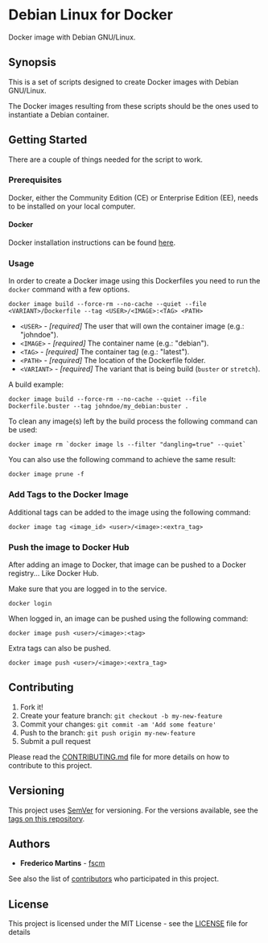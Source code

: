# Debian Linux for Docker

Docker image with Debian GNU/Linux.

## Synopsis

This is a set of scripts designed to create Docker images with Debian
GNU/Linux.

The Docker images resulting from these scripts should be the ones used to
instantiate a Debian container.

## Getting Started

There are a couple of things needed for the script to work.

### Prerequisites

Docker, either the Community Edition (CE) or Enterprise Edition (EE), needs to
be installed on your local computer.

#### Docker

Docker installation instructions can be found
[here](https://docs.docker.com/install/).

### Usage

In order to create a Docker image using this Dockerfiles you need to run the
`docker` command with a few options.

```
docker image build --force-rm --no-cache --quiet --file <VARIANT>/Dockerfile --tag <USER>/<IMAGE>:<TAG> <PATH>
```

* `<USER>` - *[required]* The user that will own the container image (e.g.: "johndoe").
* `<IMAGE>` - *[required]* The container name (e.g.: "debian").
* `<TAG>` - *[required]* The container tag (e.g.: "latest").
* `<PATH>` - *[required]* The location of the Dockerfile folder.
* `<VARIANT>` - *[required]* The variant that is being build (`buster` or `stretch`).

A build example:

```
docker image build --force-rm --no-cache --quiet --file Dockerfile.buster --tag johndoe/my_debian:buster .
```

To clean any _<none>_ image(s) left by the build process the following
command can be used:

```
docker image rm `docker image ls --filter "dangling=true" --quiet`
```

You can also use the following command to achieve the same result:

```
docker image prune -f
```

### Add Tags to the Docker Image

Additional tags can be added to the image using the following command:

```
docker image tag <image_id> <user>/<image>:<extra_tag>
```

### Push the image to Docker Hub

After adding an image to Docker, that image can be pushed to a Docker registry... Like Docker Hub.

Make sure that you are logged in to the service.

```
docker login
```

When logged in, an image can be pushed using the following command:

```
docker image push <user>/<image>:<tag>
```

Extra tags can also be pushed.

```
docker image push <user>/<image>:<extra_tag>
```

## Contributing

1. Fork it!
2. Create your feature branch: `git checkout -b my-new-feature`
3. Commit your changes: `git commit -am 'Add some feature'`
4. Push to the branch: `git push origin my-new-feature`
5. Submit a pull request

Please read the [CONTRIBUTING.md](CONTRIBUTING.md) file for more details on how
to contribute to this project.

## Versioning

This project uses [SemVer](http://semver.org/) for versioning. For the versions
available, see the [tags on this repository](https://github.com/fscm/docker-debian/tags).

## Authors

* **Frederico Martins** - [fscm](https://github.com/fscm)

See also the list of [contributors](https://github.com/fscm/docker-debian/contributors)
who participated in this project.

## License

This project is licensed under the MIT License - see the [LICENSE](LICENSE)
file for details
